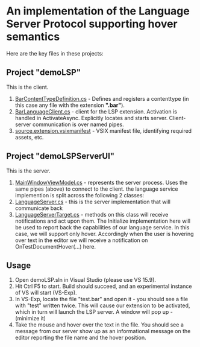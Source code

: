 # An implementation of the Language Server Protocol supporting hover semantics
Here are the key files in these projects:

## Project "demoLSP"
This is the client.
1) [BarContentTypeDefinition.cs](demoLSP/BarContentTypeDefinition.cs) - Defines and registers a contenttype (in this case any file with the extension __".bar"__).
2) [BarLanguageClient.cs](demoLSP/BarLanguageClient.cs) - client for the LSP extension. Activation is handled in ActivateAsync. Explicitly locates and starts server. Client-server communication is over named pipes.
3) [source.extension.vsixmanifest](demoLSP/source.extension.vsixmanifest) - VSIX manifest file, identifying required assets, etc.

## Project "demoLSPServerUI"
This is the server.
1) [MainWindowViewModel.cs](demoLSPServerUI/MainWindowViewModel.cs) - represents the server process. Uses the same pipes (above) to connect to the client.
the language service implemention is split across the following 2 classes:
2) [LanguageServer.cs](demoLSPServerUI/LanguageServer.cs) - this is the server implementation that will communicate back
3) [LanguageServerTarget.cs](demoLSPServerUI/LanguageServerTarget.cs) - methods on this class will receive notifications and act upon them. The Initialize implementation here will be used to report back the capabilities of our language service. In this case, we will support only hover. Accordingly when the user is hovering over text in the editor we will receive a notification on OnTestDocumentHover(...) here.

## Usage
1) Open demoLSP.sln in Visual Studio (please use VS 15.9).
2) Hit Ctrl F5 to start. Build should succeed, and an experimental instance of VS will start (VS-Exp).
3) In VS-Exp, locate the file "test.bar" and open it - you should see a file with "test" written twice.
This will cause our extension to be activated, which in turn will launch the LSP server. A window will pop up -(minimize it)
4) Take the mouse and hover over the text in the file.
You should see a message from our server show up as an informational message on the editor reporting the file name and the hover position.
